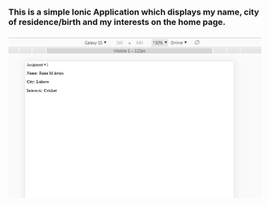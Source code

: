 ### This is a simple Ionic Application which displays my name, city of residence/birth and my interests on the home page.

<img src="Screenshot.png" width="752">
